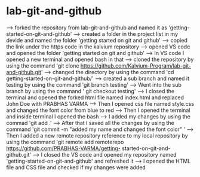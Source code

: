 # lab-git-and-github
--> forked the repository from lab-git-and-github and named it as 'getting-started-on-git-and-github'
--> created a folder in the project list in my devide and named the folder 'getting started on git and github'
--> copied the link under the https code in the kalvium repository
--> opened VS code and opened the folder 'getting started on git and github'
--> In VS code I opened a new terminal and opened bash in that 
--> cloned the repository by using the command 'git clone https://github.com/Kalvium-Program/lab-git-and-github.git'
--> changed the directory by using the command 'cd getting-started-on-git-and-github/'
--> created a sub branch and named it testing by using the command 'git branch testing'
--> Went into the sub branch by using the command ' git checkout testing'
--> I closed the terminal and opened the forked html file named index.html and replaced John Doe with PRABHAS VARMA
--> Then I opened css file named style.css and changed the font color from blue to red
--> Then I opened the terminal and inside terminal I opened the bash 
--> I added my changes by using the commad 'git add .'
--> After that I saved all the changes by using the command 'git commit -m "added my name and changed the font color" '
--> Then I added a new remote repository reference to my local repository by using the command 'git remote add remoterepo https://github.com/PRABHAS-VARMA/getting- 
    started-on-git-and-github.git'
--> I closed the VS code and opened my repository named 'getting-started-on-git-and-github' and refreshed it 
--> I opened the HTML file and CSS file and checked if my changes were added 
